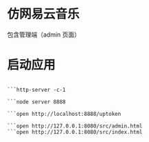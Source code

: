 # 仿网易云音乐

包含管理端（admin 页面）

# 启动应用

```npm i -g http-server

```http-server -c-1

```node server 8888

```open http://localhost:8888/uptoken

```open http://127.0.0.1:8080/src/admin.html
```open http://127.0.0.1:8080/src/index.html
